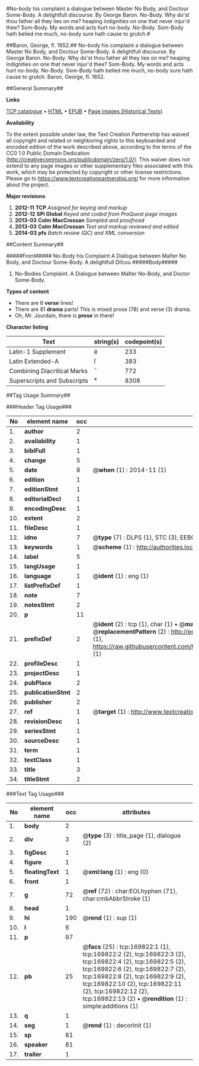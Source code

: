 #No-body his complaint a dialogue between Master No Body, and Doctour Some-Body. A delightfull discourse. By George Baron. No-Body. Why do'st thou father all they lies on me? heaping indignities on one that never injur'd thee? Som-Body. My words and acts hurt no-body. No-Body. Som-Body hath belied me much, no-body sure hath cause to grutch.#

##Baron, George, fl. 1652.##
No-body his complaint a dialogue between Master No Body, and Doctour Some-Body. A delightfull discourse. By George Baron. No-Body. Why do'st thou father all they lies on me? heaping indignities on one that never injur'd thee? Som-Body. My words and acts hurt no-body. No-Body. Som-Body hath belied me much, no-body sure hath cause to grutch.
Baron, George, fl. 1652.

##General Summary##

**Links**

[TCP catalogue](http://www.ota.ox.ac.uk/tcp/)  • 
[HTML](http://tei.it.ox.ac.uk/tcp/Texts-HTML/free/A78/A78181.html)  • 
[EPUB](http://tei.it.ox.ac.uk/tcp/Texts-EPUB/free/A78/A78181.epub) • 
[Page images (Historical Texts)](https://historicaltexts.jisc.ac.uk/eebo-99868279e)

**Availability**

To the extent possible under law, the Text Creation Partnership has waived all copyright and related or neighboring rights to this keyboarded and encoded edition of the work described above, according to the terms of the CC0 1.0 Public Domain Dedication (http://creativecommons.org/publicdomain/zero/1.0/). This waiver does not extend to any page images or other supplementary files associated with this work, which may be protected by copyright or other license restrictions. Please go to https://www.textcreationpartnership.org/ for more information about the project.

**Major revisions**

1. __2012-11__ __TCP__ *Assigned for keying and markup*
1. __2012-12__ __SPi Global__ *Keyed and coded from ProQuest page images*
1. __2013-03__ __Colm MacCrossan__ *Sampled and proofread*
1. __2013-03__ __Colm MacCrossan__ *Text and markup reviewed and edited*
1. __2014-03__ __pfs__ *Batch review (QC) and XML conversion*

##Content Summary##

#####Front#####
No-Body his Complaint A Dialogue between Maſter No Body, and Doctour Some-Body. A delightfull Diſcou
#####Body#####

1. No-Bodies Complaint. A Dialogue between Maſter No-Body, and Doctor Some-Body.

**Types of content**

  * There are 6 **verse** lines!
  * There are 81 **drama** parts! This is mixed prose (78) and verse (3) drama.
  * Oh, Mr. Jourdain, there is **prose** in there!

**Character listing**


|Text|string(s)|codepoint(s)|
|---|---|---|
|Latin-1 Supplement|é|233|
|Latin Extended-A|ſ|383|
|Combining             Diacritical Marks|̄|772|
|Superscripts             and Subscripts|⁴|8308|

##Tag Usage Summary##

###Header Tag Usage###

|No|element name|occ|attributes|
|---|---|---|---|
|1.|__author__|2||
|2.|__availability__|1||
|3.|__biblFull__|1||
|4.|__change__|5||
|5.|__date__|8| @__when__ (1) : 2014-11 (1)|
|6.|__edition__|1||
|7.|__editionStmt__|1||
|8.|__editorialDecl__|1||
|9.|__encodingDesc__|1||
|10.|__extent__|2||
|11.|__fileDesc__|1||
|12.|__idno__|7| @__type__ (7) : DLPS (1), STC (3), EEBO-CITATION (1), PROQUEST (1), VID (1)|
|13.|__keywords__|1| @__scheme__ (1) : http://authorities.loc.gov/ (1)|
|14.|__label__|5||
|15.|__langUsage__|1||
|16.|__language__|1| @__ident__ (1) : eng (1)|
|17.|__listPrefixDef__|1||
|18.|__note__|7||
|19.|__notesStmt__|2||
|20.|__p__|11||
|21.|__prefixDef__|2| @__ident__ (2) : tcp (1), char (1)  •  @__matchPattern__ (2) : ([0-9\-]+):([0-9IVX]+) (1), (.+) (1)  •  @__replacementPattern__ (2) : http://eebo.chadwyck.com/downloadtiff?vid=$1&page=$2 (1), https://raw.githubusercontent.com/textcreationpartnership/Texts/master/tcpchars.xml#$1 (1)|
|22.|__profileDesc__|1||
|23.|__projectDesc__|1||
|24.|__pubPlace__|2||
|25.|__publicationStmt__|2||
|26.|__publisher__|2||
|27.|__ref__|1| @__target__ (1) : http://www.textcreationpartnership.org/docs/. (1)|
|28.|__revisionDesc__|1||
|29.|__seriesStmt__|1||
|30.|__sourceDesc__|1||
|31.|__term__|1||
|32.|__textClass__|1||
|33.|__title__|3||
|34.|__titleStmt__|2||


###Text Tag Usage###

|No|element name|occ|attributes|
|---|---|---|---|
|1.|__body__|2||
|2.|__div__|3| @__type__ (3) : title_page (1), dialogue (2)|
|3.|__figDesc__|1||
|4.|__figure__|1||
|5.|__floatingText__|1| @__xml:lang__ (1) : eng (0)|
|6.|__front__|1||
|7.|__g__|72| @__ref__ (72) : char:EOLhyphen (71), char:cmbAbbrStroke (1)|
|8.|__head__|1||
|9.|__hi__|190| @__rend__ (1) : sup (1)|
|10.|__l__|6||
|11.|__p__|97||
|12.|__pb__|25| @__facs__ (25) : tcp:169822:1 (1), tcp:169822:2 (2), tcp:169822:3 (2), tcp:169822:4 (2), tcp:169822:5 (2), tcp:169822:6 (2), tcp:169822:7 (2), tcp:169822:8 (2), tcp:169822:9 (2), tcp:169822:10 (2), tcp:169822:11 (2), tcp:169822:12 (2), tcp:169822:13 (2)  •  @__rendition__ (1) : simple:additions (1)|
|13.|__q__|1||
|14.|__seg__|1| @__rend__ (1) : decorInit (1)|
|15.|__sp__|81||
|16.|__speaker__|81||
|17.|__trailer__|1||
